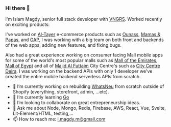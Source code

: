 ### Hi there 👋

I'm Islam Magdy, senior full stack developer with [VNGRS](https://vngrs.com). Worked recently on exciting products: 

I've worked on [Al-Tayer](https://www.altayer.com/) e-commerce products such as [Ounass](https://ounass.ae), [Mamas & Papas](https://www.mamasandpapas.ae/), and [GAP](https://gap.ae/), I was working with a big team on both front and backends of the web apps, adding new features, and fixing bugs.

Also had a great experience working on consumer facing Mall mobile apps for some of the world's most popular malls such as [Mall of the Emirates](https://www.malloftheemirates.com/), [Mall of Egypt](https://www.mallofegypt.com/) and all of [Majid Al Futtaim](https://www.majidalfuttaim.com/en) City Centre's such as [City Centre Deira](https://www.citycentredeira.com/). I was working on the backend APIs with only 1 developer we've created the entire mobile backend serverless APIs from scratch.

- 🔭 I’m currently working on rebuilding [WhatsNeu](https://whatsneu.gg/) from scratch outside of Shopify (everything, storefront, admin, ...etc).
- 🌱 I’m currently learning [Go](https://golang.org/)
- 👯 I’m looking to collaborate on great entrepreneurship ideas.
- 💬 Ask me about Node, Mongo, Redis, Firebase, AWS, React, Vue, Svelte, Lit-Element/HTML, testing,...
- 📫 How to reach me: i.magdy.m@gmail.com
